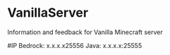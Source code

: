 # VanillaServer
Information and feedback for Vanilla Minecraft server

#IP
Bedrock: x.x.x.x25556
Java: x.x.x.x:25555
